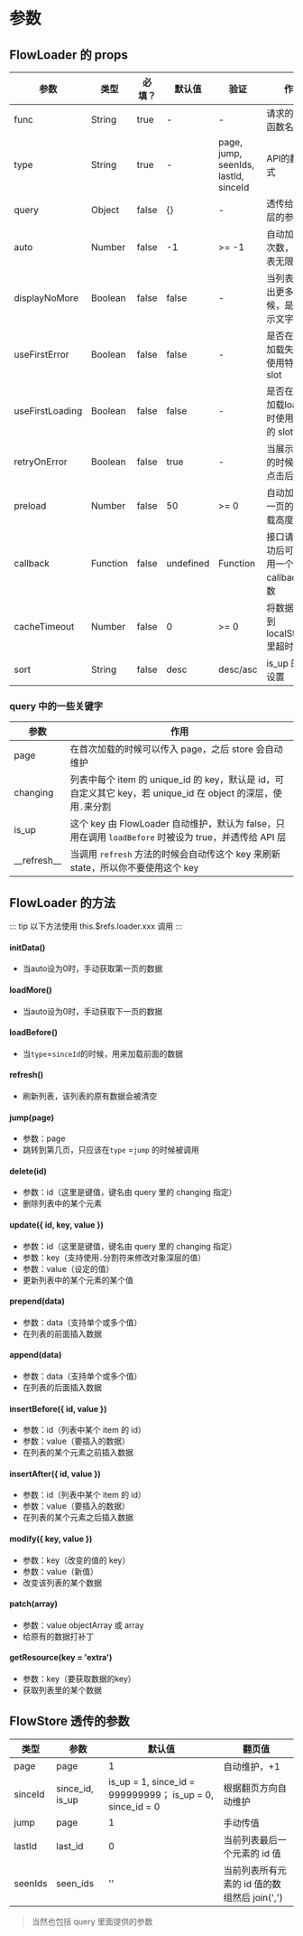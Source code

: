 # 参数

## FlowLoader 的 props
| 参数 | 类型 | 必填？ | 默认值 | 验证 | 作用 |
| --- | --- | --- | --- | --- | --- |
| func | String | true | - | - | 请求的 API 函数名 |
| type | String | true | - | page, jump, seenIds, lastId, sinceId | API的翻页方式 |
| query | Object | false | {} | - | 透传给 API 层的参数 |
| auto | Number | false | -1 | >= -1 | 自动加载的次数，-1 代表无限加载 |
| displayNoMore | Boolean | false | false | - | 当列表刷不出更多的时候，是否展示文字提示 |
| useFirstError | Boolean | false | false | - | 是否在首次加载失败时使用特殊的 slot |
| useFirstLoading | Boolean | false | false | - | 是否在首次加载loading时使用特殊的 slot |
| retryOnError | Boolean | false | true | - | 当展示 error 的时候是否点击后重试 |
| preload | Number | false | 50 | >= 0 | 自动加载下一页的预加载高度（px） |
| callback | Function | false | undefined | Function | 接口请求成功后可以调用一个 callback 函数 |
| cacheTimeout | Number | false | 0 | >= 0 | 将数据缓存到 localStorage 里超时的 ms |
| sort | String | false | desc | desc/asc | is_up 的行为设置 |

### query 中的一些关键字
| 参数 | 作用 |
| --- | --- |
| page | 在首次加载的时候可以传入 page，之后 store 会自动维护 |
| changing | 列表中每个 item 的 unique_id 的 key，默认是 id，可自定义其它 key，若 unique_id 在 object 的深层，使用`.`来分割 |
| is_up | 这个 key 由 FlowLoader 自动维护，默认为 false，只用在调用 `loadBefore` 时被设为 true，并透传给 API 层 |
| \_\_refresh\_\_ | 当调用 `refresh` 方法的时候会自动传这个 key 来刷新 state，所以你不要使用这个 key |

## FlowLoader 的方法

::: tip
以下方法使用 this.$refs.loader.xxx 调用
:::

#### initData()
- 当auto设为0时，手动获取第一页的数据

#### loadMore()
- 当auto设为0时，手动获取下一页的数据

#### loadBefore()
- 当`type`=`sinceId`的时候，用来加载前面的数据

#### refresh()
- 刷新列表，该列表的原有数据会被清空

#### jump(page)
- 参数：page
- 跳转到第几页，只应该在`type` =`jump` 的时候被调用

#### delete(id)
- 参数：id（这里是键值，键名由 query 里的 changing 指定）
- 删除列表中的某个元素

#### update({ id, key, value })
- 参数：id（这里是键值，键名由 query 里的 changing 指定）
- 参数：key（支持使用`.`分割符来修改对象深层的值）
- 参数：value（设定的值）
- 更新列表中的某个元素的某个值

#### prepend(data)
- 参数：data（支持单个或多个值）
- 在列表的前面插入数据

#### append(data)
- 参数：data（支持单个或多个值）
- 在列表的后面插入数据

#### insertBefore({ id, value })
- 参数：id（列表中某个 item 的 id）
- 参数：value（要插入的数据）
- 在列表的某个元素之前插入数据

#### insertAfter({ id, value })
- 参数：id（列表中某个 item 的 id）
- 参数：value（要插入的数据）
- 在列表的某个元素之后插入数据

#### modify({ key, value })
- 参数：key（改变的值的 key）
- 参数：value（新值）
- 改变该列表的某个数据

#### patch(array)
- 参数：value objectArray 或 array
- 给原有的数据打补丁

#### getResource(key = 'extra')
- 参数：key（要获取数据的key）
- 获取列表里的某个数据

## FlowStore 透传的参数
| 类型 | 参数 | 默认值 | 翻页值 |
| --- | --- | --- | --- |
| page | page | 1 | 自动维护，+1 |
| sinceId | since_id, is_up | is_up = 1, since_id = 999999999； is_up = 0, since_id = 0 | 根据翻页方向自动维护 |
| jump | page | 1 | 手动传值 |
| lastId | last_id | 0 | 当前列表最后一个元素的 id 值 |
| seenIds | seen_ids | '' | 当前列表所有元素的 id 值的数组然后 join(',') |

> 当然也包括 query 里面提供的参数
